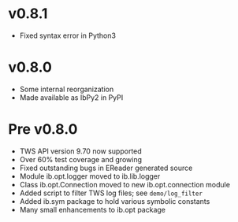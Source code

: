 # v0.8.1
* Fixed syntax error in Python3

# v0.8.0

* Some internal reorganization
* Made available as IbPy2 in PyPI

# Pre v0.8.0

* TWS API version 9.70 now supported
* Over 60% test coverage and growing
* Fixed outstanding bugs in EReader generated source
* Module ib.opt.logger moved to ib.lib.logger
* Class ib.opt.Connection moved to new ib.opt.connection module
* Added script to filter TWS log files; see `demo/log_filter`
* Added ib.sym package to hold various symbolic constants
* Many small enhancements to ib.opt package
